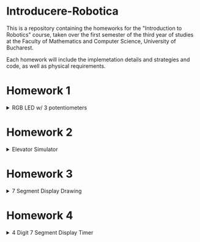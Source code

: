 # Introducere-Robotica

This is a repository containing the homeworks for the "Introduction to Robotics" course, taken over the first semester of the third year of studies at the Faculty of Mathematics and Computer Science, University of Bucharest.

Each homework will include the implemetation details and strategies and code, as well as physical requirements.

# Homework 1
<details>
<summary>
RGB LED w/ 3 potentiometers
</summary>
The task for this homework is to use an Arduino Board to read the analog values from three potentiometers and transmit them over the analog output pins to our RGB LED. 
Each potentiometer is associated with one of the colors.

Physical requirements:
  - Arduino Board
  - Breadboard
  - Potentiometer x3
  - RGB LED
  - 330 Ohm Resistor x3
  - Wires

![Circuit1](Homework1/Robo_H1_RGB.jpg)
![Circuit2](Homework1/Robo_H1_RGB_2.jpg)

Link to the video showcasing the functionality: https://youtu.be/310TrTj0omM

</details>

# Homework 2
<details>
<summary>
Elevator Simulator
</summary>
The task for this homework is to use an Arduino Board to simulate an elevator. The elevator has and 3 buttons and three LEDs, representing the three floors. The elevator can be called from any floor and it will move to it. A buzzer is used to emmit sounds that represent the movement of the elevator, as well as the opening and closing of the doors. Another LED is used to show the state of the elevator.

Physical requirements:
  - Arduino Board
  - Breadboard
  - Button x3
  - LED x4
  - Buzzer
  - 330 Ohm Resistor for LED x4
  - 10k Ohm Resistor for pull-down button x3
  - 10 Ohm Resistor for lower volume buzzer sound
  - Wires

![Circuit2](Homework2/Robo_H2_Elevator.jpg)

Link to the video showcasing the functionality: https://youtu.be/mrRqRWHTR4w

</details>


# Homework 3
<details>
<summary>
7 Segment Display Drawing
</summary>
The task for this homework is to use an Arduino Board and a joystick to draw on a 7 Segment Display. The joystick is used to move from one segment to another, and the switch is used for selecting the segment and leaving it lit, even after moving onto another or for deselecting it. Keeping the switch pressed will clear the display.

Physical requirements:
  - Arduino Board
  - Breadboard
  - Joystick
  - 7 Segment Display
  - 330 Ohm Resistor for segments x8
  - Wires

![Circuit1](Homework3/7segm_drawing.jpg)
![Circuit2](Homework3/7segm_drawing_1.jpg)

Link to the video showcasing the functionality: https://youtu.be/K0G9w6SNDi8

</details>


# Homework 4
<details>
<summary>
4 Digit 7 Segment Display Timer
</summary>
The task for this homework is to use an Arduino Board and a 4 digit 7 segment display to create a timer with a precision of one tenth of a second. We have three buttons, one for start/pause, one for reset and one for lap. The timer will start counting when the start button is pressed, and it will stop when the start button is pressed again. The reset button will reset the timer to 0, and the lap button will save up to 4 separate lap times, which can be seen by pressing the lap button again, once the timer is paused.

The physical build leads to the buttons being very noisy, so i had to implement some debouncing for all the functions in each of them. When checking the Serial debugging messages, we can see that the funcionality is correct, but the noisiness of the buttons leads to some unwanteed behaviour(entering other functions when pressing a button).

Physical requirements:
  - Arduino Board
  - Breadboard
  - 4 Digit 7 Segment Display
  - Button x3
  - 10 kOhm Resistor for pull-down button x3
  - 330 Ohm Resistor for segments x8
  - 74hc595 Shift Register
  - Wires

![Circuit1](Homework4/4digit_timer.jpg)

Link to the video showcasing the functionality: https://youtu.be/OoD-L4Js9JM

</details>